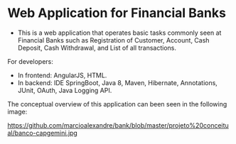 # Web Application for Financial Banks

- This is a web application that operates basic tasks commonly seen at Financial Banks such as Registration of Customer, Account, Cash Deposit, Cash Withdrawal, and List of all transactions.

For developers:
- In frontend: AngularJS, HTML.
- In backend: IDE SpringBoot, Java 8, Maven, Hibernate, Annotations, JUnit, OAuth, Java Logging API.

The conceptual overview of this application can been seen in the following image:

https://github.com/marcioalexandre/bank/blob/master/projeto%20conceitual/banco-capgemini.jpg